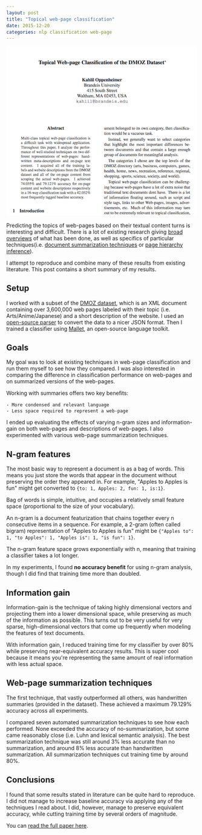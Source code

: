 ```yaml
---
layout: post
title: "Topical web-page classification"
date: 2015-12-20
categories: nlp classification web-page
---
```

[![Read full paper here](/assets/images/web-classification-paper.png)](https://github.com/kahliloppenheimer/Web-page-classification/blob/master/paper.pdf)

Predicting the topics of web-pages based on their textual content turns is interesting and difficult. There is a lot of existing research giving [broad overviews][overview] of what has been done, as well as specifics of particular techniques(i.e. [document summarization techniques][summarization] or [page hierarchy inference][neighbors]).

I attempt to reproduce and combine many of these results from existing literature. This post contains a short summary of my results.

<!--more-->

## Setup
I worked with a subset of the [DMOZ dataset][dmoz], which is an XML document containing over 3,600,000 web pages labeled with their topic (i.e. Arts/Anime/Japanese) and a short description of the website. I used an [open-source parser][dmoz-parser] to convert the data to a nicer JSON format. Then I trained a classifier using [Mallet][mallet], an open-source language toolkit.

## Goals
My goal was to look at existing techniques in web-page classification and run them myself to see how they compared. I was also interested in comparing the difference in classification performance on web-pages and on summarized versions of the web-pages.

Working with summaries offers two key benefits:

    - More condensed and relevant language
    - Less space required to represent a web-page

I ended up evaluating the effects of varying n-gram sizes and information-gain on both web-pages and descriptions of web-pages. I also experimented with various web-page summarization techniques.

## N-gram features
The most basic way to represent a document is as a bag of words. This means you just store the words that appear in the document without preserving the order they appeared in. For example, "Apples to Apples is fun" might get converted to `{to: 1, Apples: 2, fun: 1, is:1}`.

Bag of words is simple, intuitive, and occupies a relatively small feature space (proportional to the size of your vocabulary).

An n-gram is a document featurization that chains together every n consecutive items in a sequence. For example, a 2-gram (often called bigram) representation of "Apples to Apples is fun" might be `{"Apples to": 1, "to Apples": 1, "Apples is": 1, "is fun": 1}`.

The n-gram feature space grows exponentially with n, meaning that training a classifier takes a lot longer.

In my experiments, I found **no accuracy benefit** for using n-gram analysis, though I did find that training time more than doubled.

## Information gain
Information-gain is the technique of taking highly dimensional vectors and projecting them into a lower dimensional space, while preserving as much of the information as possible. This turns out to be very useful for very sparse, high-dimensional vectors that come up frequently when modeling the features of text documents.

With information gain, I reduced training time for my classifier by over 80% while preserving near-equivalent accuracy results. This is super cool because it means you're representing the same amount of real information with less actual space.

## Web-page summarization techniques
The first technique, that vastly outperformed all others, was handwritten summaries (provided in the dataset). These achieved a maximum 79.129% accuracy across all experiments.

I compared seven automated summarization techniques to see how each performed. None exceeded the accuracy of no-summarization, but some came reasonably close (i.e. Luhn and lexical semantic analysis). The best summarization technique was still around 3% less accurate than no summarization, and around 8% less accurate than handwritten summarization.  All summarization techniques cut training time by around 80%.

## Conclusions
I found that some results stated in literature can be quite hard to reproduce. I did not manage to increase baseline accuracy via applying any of the techniques I read about. I did, however, manage to preserve equivalent accuracy, while cutting training time by several orders of magnitude.

You can [read the full paper here][full-paper].

[overview]: https://www.cs.ucf.edu/~dcm/Teaching/COT4810-Fall%202012/Literature/WebPageClassification.pdf
[summarization]: http://research.microsoft.com/pubs/67806/18.pdf
[neighbors]: http://www.cse.lehigh.edu/~brian/pubs/2006/CIKM/knowing.pdf
[full-paper]: https://github.com/kahliloppenheimer/Web-page-classification/blob/master/paper.pdf
[dmoz]: https://www.dmoz.org/
[dmoz-parser]: https://github.com/kremso/dmoz-parser
[mallet]: http://mallet.cs.umass.edu/
